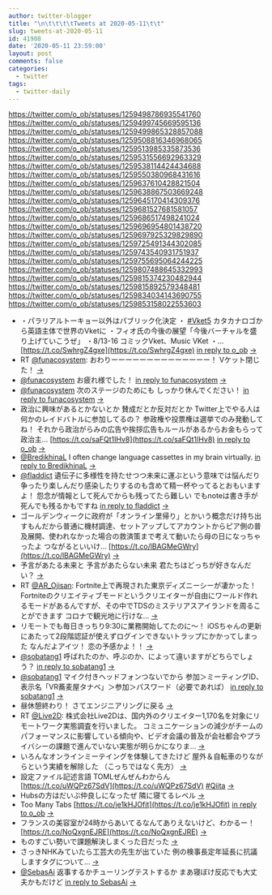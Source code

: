 ```yaml
---
author: twitter-blogger
title: "\n\t\t\t\tTweets at 2020-05-11\t\t"
slug: tweets-at-2020-05-11
id: 41908
date: '2020-05-11 23:59:00'
layout: post
comments: false
categories:
  - twitter
tags:
  - twitter-daily
---
```


https://twitter.com/o_ob/statuses/1259498786935541760 https://twitter.com/o_ob/statuses/1259499745669595136 https://twitter.com/o_ob/statuses/1259499865328857088 https://twitter.com/o_ob/statuses/1259508816346968065 https://twitter.com/o_ob/statuses/1259513985335873536 https://twitter.com/o_ob/statuses/1259531556692963329 https://twitter.com/o_ob/statuses/1259538114424434688 https://twitter.com/o_ob/statuses/1259550380968431616 https://twitter.com/o_ob/statuses/1259637610428821504 https://twitter.com/o_ob/statuses/1259638867503669248 https://twitter.com/o_ob/statuses/1259645170414309376 https://twitter.com/o_ob/statuses/1259681527681581057 https://twitter.com/o_ob/statuses/1259686517498241024 https://twitter.com/o_ob/statuses/1259696954801438720 https://twitter.com/o_ob/statuses/1259697925329829890 https://twitter.com/o_ob/statuses/1259725491344302085 https://twitter.com/o_ob/statuses/1259743540931751937 https://twitter.com/o_ob/statuses/1259755695064244225 https://twitter.com/o_ob/statuses/1259807488645332993 https://twitter.com/o_ob/statuses/1259815374230482944 https://twitter.com/o_ob/statuses/1259815892579348481 https://twitter.com/o_ob/statuses/1259834034143690755 https://twitter.com/o_ob/statuses/1259853158022553603  

*   ・パラリアルトーキョー以外はパブリック化決定 ・ [#Vket5](https://twitter.com/search?q=%23Vket5&src=hash) カタカナロゴから英語主体で世界のVketに ・フィオ氏の今後の展望「今後バーチャルを盛り上げていこうぜ」 ・8/13-16 コミックVket、Music VKet ・… [https://t.co/SwhrgZ4gxe](https://t.co/SwhrgZ4gxe) [in reply to o_ob](https://twitter.com/o_ob/statuses/1259485616007294977) [->](https://twitter.com/o_ob/statuses/1259498786935541760)
*   RT [@funacosystem](https://twitter.com/funacosystem): おわりーーーーーーーーーーーーーー！ Vケット閉じた！ [->](https://twitter.com/o_ob/statuses/1259499745669595136)
*   [@funacosystem](https://twitter.com/funacosystem) お疲れ様でした！ [in reply to funacosystem](https://twitter.com/funacosystem/statuses/1259498743839068161) [->](https://twitter.com/o_ob/statuses/1259499865328857088)
*   [@funacosystem](https://twitter.com/funacosystem) 次のステージのためにも しっかり休んでください！ [in reply to funacosystem](https://twitter.com/funacosystem/statuses/1259507053040594944) [->](https://twitter.com/o_ob/statuses/1259508816346968065)
*   政治に興味があるとかないとか 賛成だとか反対だとか Twitter上でやる人は 何かのレイドバトルに参加してるの？ 参政権や投票権は選挙でのみ発動してね！ それから政治がらみの広告や挨拶広告もルールがあるからお金もらって政治主… [https://t.co/saFQt1IHv8](https://t.co/saFQt1IHv8) [in reply to o_ob](https://twitter.com/o_ob/statuses/1259371963283169280) [->](https://twitter.com/o_ob/statuses/1259513985335873536)
*   [@BredikhinaL](https://twitter.com/BredikhinaL) I often change language cassettes in my brain virtually. [in reply to BredikhinaL](https://twitter.com/BredikhinaL/statuses/1259421448948666368) [->](https://twitter.com/o_ob/statuses/1259531556692963329)
*   [@fladdict](https://twitter.com/fladdict) 遺伝子に多様性を持たせつつ未来に運ぶという意味では悩んだり争ったり楽しんだり感染したりするのも含めて精一杯やってるとおもいますよ！ 怨念が情報として死んでからも残ってたら難しい でもnoteは書き手が死んでも残るかもですね [in reply to fladdict](https://twitter.com/fladdict/statuses/1259535984162598913) [->](https://twitter.com/o_ob/statuses/1259538114424434688)
*   ゴールデンウィークに政府が「オンライン里帰り」とかいう概念だけ持ち出すもんだから普通に機材調達、セットアップしてアカウントからピア側の普及展開、使われなかった場合の救済策まで考えて動いたら母の日になっちゃったよ つながるといいけ… [https://t.co/lBAGMeGWry](https://t.co/lBAGMeGWry) [->](https://twitter.com/o_ob/statuses/1259550380968431616)
*   予言があたる未来と 予言があたらない未来 君たちはどっちが好きなんだい？ [->](https://twitter.com/o_ob/statuses/1259637610428821504)
*   RT [@AR_Ojisan](https://twitter.com/AR_Ojisan): Fortnite上で再現された東京ディズニーシーが凄かった！ Fortniteのクリエイティブモードというクリエイターが自由にワールド作れるモードがあるんですが、その中でTDSのミステリアスアイランドを周ることができます コロナで観光地に行けな… [->](https://twitter.com/o_ob/statuses/1259638867503669248)
*   リモートでも毎日きっちり9:30に業務開始してたのに〜！ iOSちゃんの更新にあたって2段階認証が使えずログインできないトラップにかかってしまった なんだよアイツ！ 恋の予感かよ！！ [->](https://twitter.com/o_ob/statuses/1259645170414309376)
*   [@sobatang1](https://twitter.com/sobatang1) 呼ばれたのか、呼ぶのか、によって違いますがどちらでしょう？ [in reply to sobatang1](https://twitter.com/sobatang1/statuses/1259680855288496129) [->](https://twitter.com/o_ob/statuses/1259681527681581057)
*   [@sobatang1](https://twitter.com/sobatang1) マイク付きヘッドフォンつないでから 参加＞ミーティングID、表示名「VR蕎麦屋タナベ」＞参加＞パスワード（必要であれば） [in reply to sobatang1](https://twitter.com/sobatang1/statuses/1259683524967194625) [->](https://twitter.com/o_ob/statuses/1259686517498241024)
*   昼休憩終わり！ さてエンジニアリングに戻る [->](https://twitter.com/o_ob/statuses/1259696954801438720)
*   RT [@Live2D](https://twitter.com/Live2D): 株式会社Live2Dは、国内外のクリエイター1,170名を対象にリモートワーク実態調査を行いました。 コミュニケーションの減少がチームのパフォーマンスに影響している傾向や、ビデオ会議の普及が会社都合やプライバシーの課題で進んでいない実態が明らかになりま… [->](https://twitter.com/o_ob/statuses/1259697925329829890)
*   いろんなオンラインミーテイングを体験してきたけど 屋外＆自転車のりながらという実績を解除した （こっちではなく先方） [->](https://twitter.com/o_ob/statuses/1259725491344302085)
*   設定ファイル記述言語 TOMLぜんぜんわからん [https://t.co/uWQPz67SdV](https://t.co/uWQPz67SdV) [#Qiita](https://twitter.com/search?q=%23Qiita&src=hash) [->](https://twitter.com/o_ob/statuses/1259743540931751937)
*   Hubsの方はだいぶ仲良しになったぜ 隣に寝てるレベル [->](https://twitter.com/o_ob/statuses/1259755695064244225)
*   Too Many Tabs [https://t.co/je1kHJOfit](https://t.co/je1kHJOfit) [in reply to o_ob](https://twitter.com/o_ob/statuses/1259755695064244225) [->](https://twitter.com/o_ob/statuses/1259807488645332993)
*   フランスの美容室が24時からあいてるなんてありえないけど、わかるー！ [https://t.co/NoQxgnEJRE](https://t.co/NoQxgnEJRE) [->](https://twitter.com/o_ob/statuses/1259815374230482944)
*   ものすごい勢いで課題解決しまくった日だった [->](https://twitter.com/o_ob/statuses/1259815892579348481)
*   さっきNHKみていたら工芸大の先生が出ていた 例の検事長定年延長に抗議しますタグについて… [->](https://twitter.com/o_ob/statuses/1259834034143690755)
*   [@SebasAi](https://twitter.com/SebasAi) 返事するかチューリングテストするか まあ寝ぼけ反応でも大丈夫かもだけど [in reply to SebasAi](https://twitter.com/SebasAi/statuses/1259851026468941825) [->](https://twitter.com/o_ob/statuses/1259853158022553603)